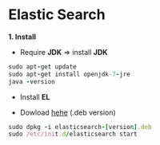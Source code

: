 Elastic Search
==============

**1. Install**
- Require **JDK** => install **JDK**
```ruby
sudo apt-get update
sudo apt-get install openjdk-7-jre
java -version
```
- Install **EL**
+ Dowload [hehe](https://www.elastic.co/downloads/elasticsearch) (.deb version)
```ruby
sudo dpkg -i elasticsearch-[version].deb
sudo /etc/init.d/elasticsearch start
```
